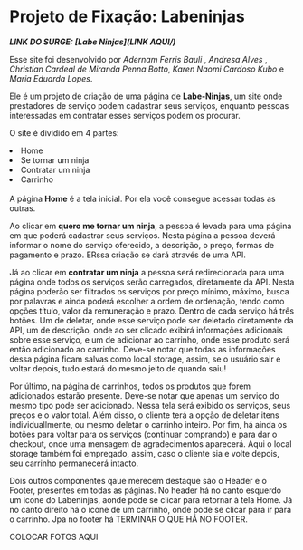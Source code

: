 # Projeto de Fixação: Labeninjas

<strong><em>LINK DO SURGE: [Labe Ninjas](LINK AQUI/)</em></strong>

Esse site foi desenvolvido por <em>Adernam Ferris Bauli </em>, <em>Andresa Alves </em>, <em> Christian Cardeal de Miranda Penna Botto</em>, <em>Karen Naomi Cardoso Kubo </em> e <em>Maria Eduarda Lopes</em>.

Ele é um projeto de criação de uma página de  <strong>Labe-Ninjas</strong>, um site onde prestadores de serviço podem cadastrar seus serviços, enquanto pessoas interessadas em contratar esses serviços podem os procurar.

O site é dividido em 4 partes:
<li>Home</li>
<li>Se tornar um ninja</li>
<li>Contratar um ninja</li>
<li>Carrinho</li>
<br>
A página <strong>Home</strong> é a tela inicial. Por ela você consegue acessar todas as outras.

Ao clicar em <strong> quero me tornar um ninja</strong>, a pessoa é levada para uma página em que poderá cadastrar seus serviços. Nesta página a pessoa deverá informar o nome do serviço oferecido, a descrição, o preço, formas de pagamento e prazo. ERssa criação se dará através de uma API.

Já ao clicar em <strong>contratar um ninja</strong> a pessoa será redirecionada para uma página onde todos os serviços serão carregados, diretamente da API.
Nesta página poderão ser filtrados os serviços por preço mínimo, máximo, busca por palavras e ainda poderá escolher a ordem de ordenação, tendo como opções título, valor da remuneração e prazo.
Dentro de cada serviço há três botões. Um de deletar, onde esse serviço pode ser deletado diretamente da API, um de descrição, onde ao ser clicado exibirá informações adicionais sobre esse serviço, e um de adicionar ao carrinho, onde esse produto será então adicionado ao carrinho.
Deve-se notar que todas as informações dessa página ficam salvas como local storage, assim, se o usuário sair e voltar depois, tudo estará do mesmo jeito de quando saiu!

Por último, na página de carrinhos, todos os produtos que forem adicionados estarão presente. Deve-se notar que apenas um serviço do mesmo tipo pode ser adicionado. Nessa tela será exibido os serviços, seus preços e o valor total. Além disso, o cliente terá a opção de deletar itens individuallmente, ou mesmo deletar o carrinho inteiro.
Por fim, há ainda os botões para voltar para os serviços (continuar comprando) e para dar o checkout, onde uma mensagem de agradecimentos aparecerá.
Aqui o local storage também foi empregado, assim, caso o cliente sia e volte depois, seu carrinho permanecerá intacto.

Dois outros componentes qaue merecem destaque são o Header e o Footer, presentes em todas as páginas. No header há no canto esquerdo um ícone do Labeninjas, aonde pode se clicar para retornar à tela Home. Já no canto direito há o ícone de um carrinho, onde pode se clicar para ir para o carrinho.
Jpa no footer há TERMINAR O QUE HÁ NO FOOTER.

COLOCAR FOTOS AQUI
